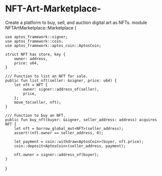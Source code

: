 # NFT-Art-Marketplace-
Create a platform to buy, sell, and auction digital art as NFTs.
module NFTArtMarketplace::Marketplace {

    use aptos_framework::signer;
    use aptos_framework::coin;
    use aptos_framework::aptos_coin::AptosCoin;

    struct NFT has store, key {
        owner: address,
        price: u64,
    }

    /// Function to list an NFT for sale.
    public fun list_nft(seller: &signer, price: u64) {
        let nft = NFT {
            owner: signer::address_of(seller),
            price,
        };
        move_to(seller, nft);
    }

    /// Function to buy an NFT.
    public fun buy_nft(buyer: &signer, seller_address: address) acquires NFT {
        let nft = borrow_global_mut<NFT>(seller_address);
        assert!(nft.owner == seller_address, 0);
        
        let payment = coin::withdraw<AptosCoin>(buyer, nft.price);
        coin::deposit<AptosCoin>(seller_address, payment);
        
        nft.owner = signer::address_of(buyer);
    }
}
